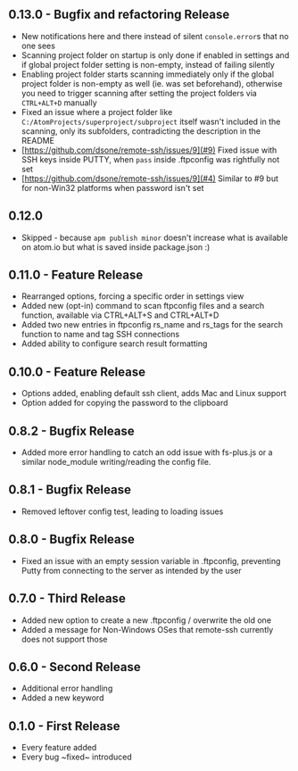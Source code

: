 ## 0.13.0 - Bugfix and refactoring Release
* New notifications here and there instead of silent `console.error`s that no one sees
* Scanning project folder on startup is only done if enabled in settings and if global project folder setting is non-empty, instead of failing silently
* Enabling project folder starts scanning immediately only if the global project folder is non-empty as well (ie. was set beforehand), otherwise you need to trigger scanning after setting the project folders via `CTRL+ALT+D` manually
* Fixed an issue where a project folder like `C:/AtomProjects/superproject/subproject` itself wasn't included in the scanning, only its subfolders, contradicting the description in the README
* [https://github.com/dsone/remote-ssh/issues/9](#9) Fixed issue with SSH keys inside PUTTY, when `pass` inside .ftpconfig was rightfully not set
* [https://github.com/dsone/remote-ssh/issues/9](#4) Similar to #9 but for non-Win32 platforms when password isn't set

## 0.12.0
* Skipped - because `apm publish minor` doesn't increase what is available on atom.io but what is saved inside package.json :)

## 0.11.0 - Feature Release
* Rearranged options, forcing a specific order in settings view
* Added new (opt-in) command to scan ftpconfig files and a search function, available via CTRL+ALT+S and CTRL+ALT+D
* Added two new entries in ftpconfig rs_name and rs_tags for the search function to name and tag SSH connections
* Added ability to configure search result formatting

## 0.10.0 - Feature Release
* Options added, enabling default ssh client, adds Mac and Linux support
* Option added for copying the password to the clipboard

## 0.8.2 - Bugfix Release
* Added more error handling to catch an odd issue with fs-plus.js or a similar node_module writing/reading the config file.

## 0.8.1 - Bugfix Release
* Removed leftover config test, leading to loading issues

## 0.8.0 - Bugfix Release
* Fixed an issue with an empty session variable in .ftpconfig, preventing Putty from connecting to the server as intended by the user

## 0.7.0 - Third Release
* Added new option to create a new .ftpconfig / overwrite the old one
* Added a message for Non-Windows OSes that remote-ssh currently does not support those

## 0.6.0 - Second Release
* Additional error handling
* Added a new keyword

## 0.1.0 - First Release
* Every feature added
* Every bug ~fixed~ introduced
